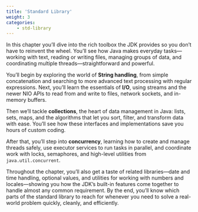 ```yaml
---
title: 'Standard Library'
weight: 3
categories:
    - std-library
---
```



In this chapter you’ll dive into the rich toolbox the JDK provides so you don’t have to reinvent the wheel. You’ll see how Java makes everyday tasks—working with text, reading or writing files, managing groups of data, and coordinating multiple threads—straightforward and powerful.

You’ll begin by exploring the world of **String handling**, from simple concatenation and searching to more advanced text processing with regular expressions. Next, you’ll learn the essentials of **I/O**, using streams and the newer NIO APIs to read from and write to files, network sockets, and in-memory buffers.

Then we’ll tackle **collections**, the heart of data management in Java: lists, sets, maps, and the algorithms that let you sort, filter, and transform data with ease. You’ll see how these interfaces and implementations save you hours of custom coding.

After that, you’ll step into **concurrency**, learning how to create and manage threads safely, use executor services to run tasks in parallel, and coordinate work with locks, semaphores, and high-level utilities from `java.util.concurrent`.

Throughout the chapter, you’ll also get a taste of related libraries—date and time handling, optional values, and utilities for working with numbers and locales—showing you how the JDK’s built-in features come together to handle almost any common requirement. By the end, you’ll know which parts of the standard library to reach for whenever you need to solve a real-world problem quickly, cleanly, and efficiently.

